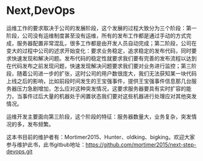 # Next,DevOps

运维工作的要求取决于公司的发展阶段，这个发展的过程大致分为三个阶段：第一阶段，公司没有运维制度甚至没有运维，所有的发布工作都是通过手动的方式完成，服务器配置非常混乱，很多工作都是由开发人员自动完成；第二阶段，公司在变大的过程中公司的述求开始变化：要求业务稳定，追求稳定的发布代码，同时要求快速发现和解决问题。发布代码的稳定性就要求我们要有完善的发布流程以达到在代码发布之前发现问题，快速发现解决问题要求我们要对业务进行监控；第三阶段，随着公司进一步的扩张，这时公司的用户数很庞大，我们无法获知某一块代码上线之后的影响，比如前段时间发生的王宝强事件，提供王宝强事件信息那几台服务器压力急剧增加，怎么应对这种突发情况，这要求服务器要具有实时扩容的能力，当事件过后大量的机器处于闲置状态我们要对这些机器进行处理应对其他突发情况。

运维开发主要面向第三阶段，这个阶段的特征：服务器数量大，业务复杂，突发情况的多，发布频繁。

这本书目前的维护者有：Mortimer2015、Hunter、oldking、bigking。欢迎大家参与维护此书，此书gitbub地址：https://github.com/mortimer2015/next-step-devops.git

